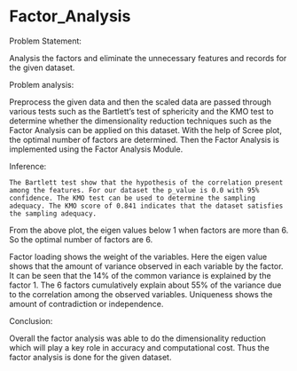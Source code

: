 # Factor_Analysis

Problem Statement:

Analysis the factors and eliminate the unnecessary features and records for the given dataset.

Problem analysis:

Preprocess the given data and then the scaled data are passed through various tests such as the Bartlett’s test of sphericity and the KMO test to determine whether the dimensionality reduction techniques such as the Factor Analysis can be applied on this dataset. With the help of Scree plot, the optimal number of factors are determined. Then the Factor Analysis is implemented using the Factor Analysis Module.

Inference:

	The Bartlett test show that the hypothesis of the correlation present among the features. For our dataset the p_value is 0.0 with 95% confidence. The KMO test can be used to determine the sampling adequacy. The KMO score of 0.841 indicates that the dataset satisfies the sampling adequacy. 

  From the above plot, the eigen values below 1 when factors are more than 6. So the optimal number of factors are 6. 

  Factor loading shows the weight of the variables. Here the eigen value shows that the amount of variance observed in each variable by the factor. It can be seen that the 14% of the common variance is explained by the factor 1. The 6 factors cumulatively explain about 55% of the variance due to the correlation among the observed variables. Uniqueness shows the amount of contradiction or independence. 
  
Conclusion:
  
Overall the factor analysis was able to do the dimensionality reduction which will play a key role in accuracy and computational cost. Thus the factor analysis is done for the given dataset.
